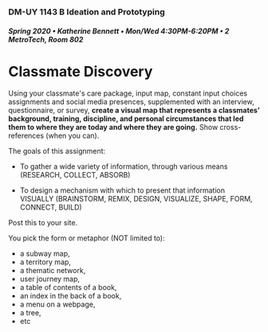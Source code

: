 ### DM-UY 1143 B Ideation and Prototyping
##### Spring 2020 • Katherine Bennett • Mon/Wed 4:30PM-6:20PM • 2 MetroTech, Room 802

# Classmate Discovery

Using your classmate's care package, input map, constant input choices assignments and social media presences, supplemented with an interview, questionnaire, or survey, **create a visual map that represents a classmates’ background, training, discipline, and personal circumstances that led them to where they are today and where they are going.** Show cross-references (when you can).

The goals of this assignment:

* To gather a wide variety of information, through various means (RESEARCH, COLLECT, ABSORB)

* To design a mechanism with which to present that information VISUALLY (BRAINSTORM, REMIX, DESIGN, VISUALIZE, SHAPE, FORM, CONNECT, BUILD)


Post this to your site.

You pick the form or metaphor (NOT limited to): 
* a subway map, 
* a territory map, 
* a thematic network, 
* user journey map, 
* a table of contents of a book, 
* an index in the back of a book,
* a menu on a webpage, 
* a tree, 
* etc

